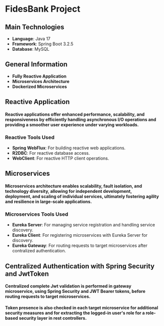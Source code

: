 # FidesBank Project

## Main Technologies
- **Language**: Java 17
- **Framework**: Spring Boot 3.2.5
- **Database**: MySQL

## General Information
- **Fully Reactive Application**
- **Microservices Architecture**
- **Dockerized Microservices**

## Reactive Application
#### Reactive applications offer enhanced performance, scalability, and responsiveness by efficiently handling asynchronous I/O operations and providing a smoother user experience under varying workloads.

### Reactive Tools Used
- **Spring WebFlux**: For building reactive web applications.
- **R2DBC**: For reactive database access.
- **WebClient**: For reactive HTTP client operations.

## Microservices
#### Microservices architecture enables scalability, fault isolation, and technology diversity, allowing for independent development, deployment, and scaling of individual services, ultimately fostering agility and resilience in large-scale applications.
### Microservices Tools Used
- **Eureka Server**: For managing service registration and handling service discovery.
- **Eureka Client**: For registering microservices with Eureka Server for discovery.
- **Eureka Gateway**: For routing requests to target microservices after contralized authentication.

## Centralized Authentication with Spring Security and JwtToken
#### Centralized complete Jwt validation is performed in gateway microservice, using Spring Security and JWT Bearer tokens, before routing requests to target microservices.
#### Token presence is also checked in each target microservice for additional security measures and for extracting the logged-in user's role for a role-based security layer in rest controllers.
##